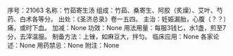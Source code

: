 序号：21063
名称：竹茹寄生汤
组成：竹茹、桑寄生、阿胶（炙燥）、艾叶、芍药、白术各等分。
出处：《圣济总录》卷一五四。
主治：妊娠漏胎，心腹（？？）痛，或时下血。
加减：None
功效：None
用法用量：每服3钱匕，水1盏，煎至7分，去滓温服。
制备方法：上锉，如麻豆大，拌匀。
临床应用：None
各家论述：None
用药禁忌：None
附注：None
